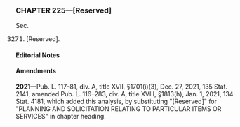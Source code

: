 ### **CHAPTER 225—[Reserved]** ###

Sec.

3271. [Reserved].

#### **Editorial Notes** ####

#### Amendments ####

**2021**—Pub. L. 117–81, div. A, title XVII, §1701(i)(3), Dec. 27, 2021, 135 Stat. 2141, amended Pub. L. 116–283, div. A, title XVIII, §1813(h), Jan. 1, 2021, 134 Stat. 4181, which added this analysis, by substituting "[Reserved]" for "PLANNING AND SOLICITATION RELATING TO PARTICULAR ITEMS OR SERVICES" in chapter heading.